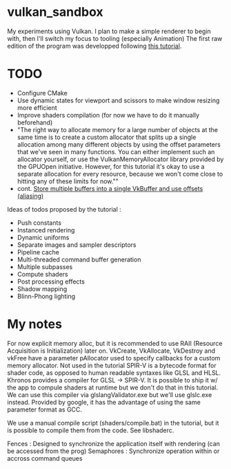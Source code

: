 # vulkan_sandbox

My experiments using Vulkan. I plan to make a simple renderer to begin with, then I'll switch my focus to tooling (especially Animation)
The first raw edition of the program was developped following [this tutorial](https://vulkan-tutorial.com/).

# TODO
 - Configure CMake
 - Use dynamic states for viewport and scissors to make window resizing more efficient
 - Improve shaders compilation (for now we have to do it manually beforehand)
 - "The right way to allocate memory for a large number of objects at the same time is to create a custom allocator that splits up a single allocation among many different objects by using the offset parameters that we've seen in many functions. You can either implement such an allocator yourself, or use the VulkanMemoryAllocator library provided by the GPUOpen initiative. However, for this tutorial it's okay to use a separate allocation for every resource, because we won't come close to hitting any of these limits for now.""
 - cont. [Store multiple buffers into a single VkBuffer and use offsets (aliasing)](https://developer.nvidia.com/vulkan-memory-management)

Ideas of todos proposed by the tutorial :

 - Push constants
 - Instanced rendering
 - Dynamic uniforms
 - Separate images and sampler descriptors
 - Pipeline cache
 - Multi-threaded command buffer generation
 - Multiple subpasses
 - Compute shaders
 - Post processing effects
 - Shadow mapping
 - Blinn-Phong lighting


# My notes
For now explicit memory alloc, but it is recommended to use RAII (Resource Acquisition is Initialization) later on.
VkCreate, VkAllocate, VkDestroy and vkFree have a parameter pAllocator used to specify callbacks for a custom memory allocator. Not used in the tutorial
SPIR-V is a bytecode format for shader code, as opposed to human readable syntaxes like GLSL and HLSL. Khronos provides a compiler for GLSL -> SPIR-V. It is possible to ship it w/ the app to compule shaders at runtime but we don't do that in this tutorial.
We can use this compiler via glslangValidator.exe but we'll use glslc.exe instead. Provided by google, it has the advantage of using the same parameter format as GCC.

We use a manual compile script  (shaders/compile.bat) in the tutorial, but it is possible to compile them from the code. See libshaderc. 

Fences : Designed to synchronize the application itself with rendering (can be accessed from the prog)
Semaphores : Synchronize operation within or accross command queues
